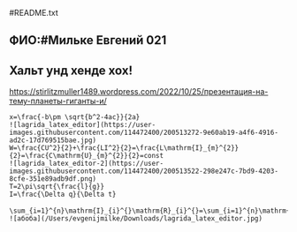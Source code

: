 
#README.txt
## ФИО:#Мильке Евгений 021
## Хальт унд хенде хох!
https://stirlitzmuller1489.wordpress.com/2022/10/25/презентация-на-тему-планеты-гиганты-и/

    x=\frac{-b\pm \sqrt{b^2-4ac}}{2a}
    ![lagrida_latex_editor](https://user-images.githubusercontent.com/114472400/200513272-9e60ab19-a4f6-4916-ad2c-17d769515bae.jpg)
    W=\frac{CU^2}{2}+\frac{LI^2}{2}=\frac{L\mathrm{I}_{m}^{2}}{2}=\frac{C\mathrm{U}_{m}^{2}}{2}=const
    ![lagrida_latex_editor-2](https://user-images.githubusercontent.com/114472400/200513522-298e247c-7bd9-4203-8cfe-351e89adb9df.png)
    T=2\pi\sqrt{\frac{l}{g}}
    I=\frac{\Delta q}{\Delta t}

    \sum_{i=1}^{n}\mathrm{I}_{i}^{}\mathrm{R}_{i}^{}=\sum_{i=1}^{n}\mathrm{ℰ}_{i}^{}
    ![абоба](/Users/evgenijmilke/Downloads/lagrida_latex_editor.jpg)


